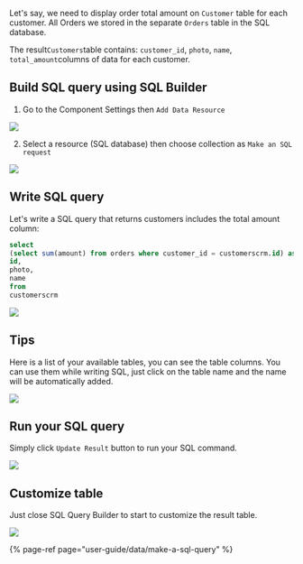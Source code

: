 [comment]: # ($page_title=Reading data from SQL)

Let's say, we need to display order total amount on `Customer` table for each customer. All Orders we stored in the separate `Orders` table in the SQL database. 

The result`Customers`table contains: `customer_id`, `photo`, `name`, `total_amount`columns of data for each customer.

## Build SQL query using SQL Builder

1. Go to the Component Settings then `Add Data Resource`

![](https://gblobscdn.gitbook.com/assets%2F-LQ08RFAKZvFADEiXKFy%2F-MGaCnX1IjAQA86jco5F%2F-MGaGGH4oL0pnZ2iIv5V%2FGIF107.gif?alt=media&token=1e47c8a1-1174-4a86-aca0-f1d27bcd39b8)

2. Select a resource \(SQL database\) then choose collection as `Make an SQL request`

![](https://gblobscdn.gitbook.com/assets%2F-LQ08RFAKZvFADEiXKFy%2F-MGb_OvVEi6xZK9tivS1%2F-MGbbiVX1PFrzeIhkAtx%2FGIF117.gif?alt=media&token=3a8dd1fb-09b2-4116-8b24-0727316c016c)

## Write SQL query

Let's write a SQL query that returns customers includes the total amount column:

```sql
select 
(select sum(amount) from orders where customer_id = customerscrm.id) as total_amount,
id,
photo,
name
from 
customerscrm
```

![](https://gblobscdn.gitbook.com/assets%2F-LQ08RFAKZvFADEiXKFy%2F-MGb_OvVEi6xZK9tivS1%2F-MGbcucSNZUlfpiVBir7%2FGIF118.gif?alt=media&token=88d3d5c4-f1bc-404a-bb9d-0b71387d2d02)

## Tips

Here is a list of your available tables, you can see the table columns. You can use them while writing SQL, just click on the table name and the name will be automatically added.

![](https://gblobscdn.gitbook.com/assets%2F-LQ08RFAKZvFADEiXKFy%2F-MGb_OvVEi6xZK9tivS1%2F-MGbdbnDARXgDvu6TbTh%2FGIF119.gif?alt=media&token=4c64361a-82d0-418e-89f5-b9617f90f063)

## Run your SQL query

Simply click `Update Result` button to run your SQL command.

![](https://gblobscdn.gitbook.com/assets%2F-LQ08RFAKZvFADEiXKFy%2F-MGb_OvVEi6xZK9tivS1%2F-MGbe8JDvVonoeXxltFU%2FGIF120.gif?alt=media&token=fdf0aed6-c87a-4886-8b56-b0cbfcd98765)

## Customize table

Just close SQL Query Builder to start to customize the result table.

![](https://gblobscdn.gitbook.com/assets%2F-LQ08RFAKZvFADEiXKFy%2F-MGb_OvVEi6xZK9tivS1%2F-MGbehytc7zFuHma4cMT%2FGIF121.gif?alt=media&token=b2701a9e-547c-4a4a-80d8-3150651ef8d6)

{% page-ref page="user-guide/data/make-a-sql-query" %}

